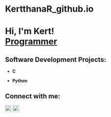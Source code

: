# KertthanaR_github.io
<h1>Hi, I'm Kert! <br/><a href="https://github.com/KerttahanaR">Programmer</a></h1>
                                                                                 
<h2> Software Development Projects:</h2>

- <b>C </b>
 
  
- <b>Python</b>


<h2>  Connect with me:</h2>


[<img align="left" alt="kertthanarajesh | LinkedIn" width="22px" src="https://cdn.jsdelivr.net/npm/simple-icons@v3/icons/linkedin.svg" />][linkedin]
[<img align="left" alt="kertthana | Instagram" width="22px" src="https://cdn.jsdelivr.net/npm/simple-icons@v3/icons/instagram.svg" />][instagram]


[instagram]: https://www.instagram.com/kertthana/
[linkedin]: https://linkedin.com/in/Kertthana-Rajesh
